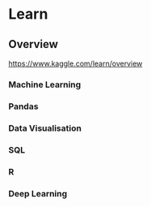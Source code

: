 # Learn

## Overview

https://www.kaggle.com/learn/overview

### Machine Learning

### Pandas

### Data Visualisation

### SQL

### R

### Deep Learning
